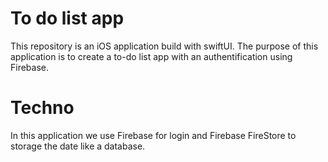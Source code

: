 # To do list app

This repository is an iOS application build with swiftUI.
The purpose of this application is to create a to-do list app with an authentification using Firebase.

# Techno

In this application we use Firebase for login and Firebase FireStore to storage the date like a database.
